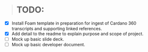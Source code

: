 > # TODO:

- [x] Install Foam template in preparation for ingest of Cardano 360 transcripts and supporting linked references.
- [x] Add detail to the readme to explain purpose and scope of project.
- [ ] Mock up basic slide deck.
- [ ] Mock up basic developer document.